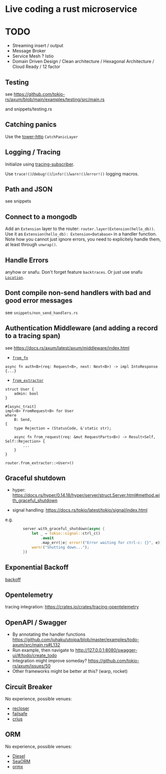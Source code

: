 # Live coding a rust microservice

# TODO

* Streaming insert / output
* Message Broker
* Service Mesh ? Istio
* Domain Driven Design / Clean architecture / Hexagonal Architecture / Cloud Ready / 12 factor

## Testing

see https://github.com/tokio-rs/axum/blob/main/examples/testing/src/main.rs

and snippets/testing.rs

## Catching panics

Use the [tower-http](https://crates.io/crates/tower-http) `CatchPanicLayer`

## Logging / Tracing

Initialize using [tracing-subscriber](https://docs.rs/tracing-subscriber/latest/tracing_subscriber/fmt/index.html).

Use `trace!()`/`debug!()`/`info!()`/`warn!()`/`error!()` logging macros.

## Path and JSON

see snippets

## Connect to a mongodb

Add an `Extension` layer to the router: `router.layer(Extension(hello_db))`. Use it as `Extension(hello_db): Extension<Database>`
in a handler function. Note how you cannot just ignore errors, you need to explicitely handle them, at least through `unwrap()`.

## Handle Errors

anyhow or snafu. Don't forget feature `backtraces`. Or just use snafu
[`Location`](https://docs.rs/snafu/latest/snafu/struct.Location.html).

## Dont compile non-send handlers with bad and good error messages

see `snippets/non_send_handlers.rs`

## Authentication Middleware (and adding a record to a tracing span)

see https://docs.rs/axum/latest/axum/middleware/index.html

* [`from_fn`](https://docs.rs/axum/latest/axum/middleware/fn.from_fn.html)

`async fn auth<B>(req: Request<B>, next: Next<B>) -> impl IntoResponse {...}`

* [`from_extractor`](https://docs.rs/axum/0.5.5/axum/middleware/fn.from_extractor.html)

```
struct User {
    admin: bool
}

#[async_trait]
impl<B> FromRequest<B> for User
where
    B: Send,
{
    type Rejection = (StatusCode, &'static str);

    async fn from_request(req: &mut RequestParts<B>) -> Result<Self, Self::Rejection> {
        ...
    }
}

router.from_extractor::<User>()
```

## Graceful shutdown

* hyper: https://docs.rs/hyper/0.14.18/hyper/server/struct.Server.html#method.with_graceful_shutdown

* signal handling: https://docs.rs/tokio/latest/tokio/signal/index.html

e.g.

```rust
        server.with_graceful_shutdown(async {
            let _ = tokio::signal::ctrl_c()
                .await
                .map_err(|e| error!("Error waiting for ctrl-c: {}", e));
            warn!("Shutting down...");
        })
```

## Exponential Backoff

[backoff](https://crates.io/crates/backoff)

## Opentelemetry

tracing integration: https://crates.io/crates/tracing-opentelemetry

## OpenAPI / Swagger

* By annotating the handler functions https://github.com/juhaku/utoipa/blob/master/examples/todo-axum/src/main.rs#L132
* Run example, then navigate to http://127.0.0.1:8080/swagger-ui/#/todo/create_todo
* Integration might improve someday? https://github.com/tokio-rs/axum/issues/50
* Other frameworks might be better at this? (warp, rocket)

## Circuit Breaker

No experience, possible venues:

* [recloser](https://crates.io/recloser)
* [failsafe](https://crates.io/failsafe)
* [crius](https://crates.io/crius)

## ORM

No experience, possible venues:

* [Diesel](https://crates.io/crates/diesel)
* [SeaORM](https://crates.io/crates/sea-orm)
* [ormx](https://crates.io/crates/ormx)
